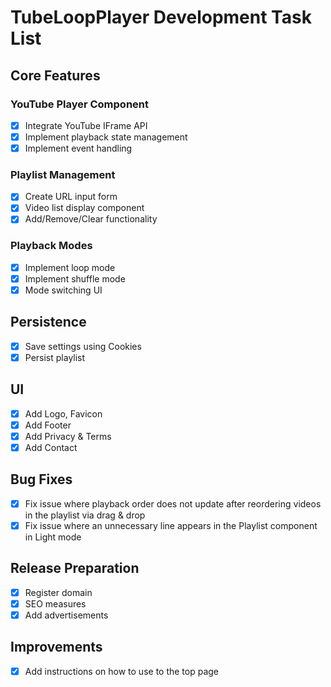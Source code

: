 # TubeLoopPlayer Development Task List

## Core Features

### YouTube Player Component

- [x] Integrate YouTube IFrame API
- [x] Implement playback state management
- [x] Implement event handling

### Playlist Management

- [x] Create URL input form
- [x] Video list display component
- [x] Add/Remove/Clear functionality

### Playback Modes

- [x] Implement loop mode
- [x] Implement shuffle mode
- [x] Mode switching UI

## Persistence

- [x] Save settings using Cookies
- [x] Persist playlist

## UI

- [x] Add Logo, Favicon
- [x] Add Footer
- [x] Add Privacy & Terms
- [x] Add Contact

## Bug Fixes

- [x] Fix issue where playback order does not update after reordering videos in the playlist via drag & drop
- [x] Fix issue where an unnecessary line appears in the Playlist component in Light mode

## Release Preparation

- [x] Register domain
- [x] SEO measures
- [x] Add advertisements

## Improvements

- [x] Add instructions on how to use to the top page
